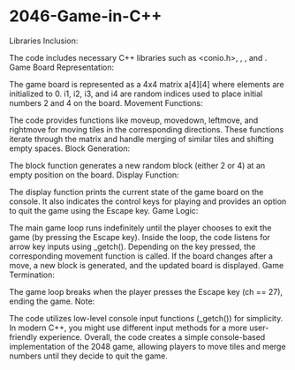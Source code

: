 # 2046-Game-in-C++

Libraries Inclusion:

The code includes necessary C++ libraries such as <conio.h>, <ctime>, <iostream>, and <cmath>.
Game Board Representation:

The game board is represented as a 4x4 matrix a[4][4] where elements are initialized to 0.
i1, i2, i3, and i4 are random indices used to place initial numbers 2 and 4 on the board.
Movement Functions:

The code provides functions like moveup, movedown, leftmove, and rightmove for moving tiles in the corresponding directions.
These functions iterate through the matrix and handle merging of similar tiles and shifting empty spaces.
Block Generation:

The block function generates a new random block (either 2 or 4) at an empty position on the board.
Display Function:

The display function prints the current state of the game board on the console.
It also indicates the control keys for playing and provides an option to quit the game using the Escape key.
Game Logic:

The main game loop runs indefinitely until the player chooses to exit the game (by pressing the Escape key).
Inside the loop, the code listens for arrow key inputs using _getch().
Depending on the key pressed, the corresponding movement function is called.
If the board changes after a move, a new block is generated, and the updated board is displayed.
Game Termination:

The game loop breaks when the player presses the Escape key (ch == 27), ending the game.
Note:

The code utilizes low-level console input functions (_getch()) for simplicity. In modern C++, you might use different input methods for a more user-friendly experience.
Overall, the code creates a simple console-based implementation of the 2048 game, allowing players to move tiles and merge numbers until they decide to quit the game.
